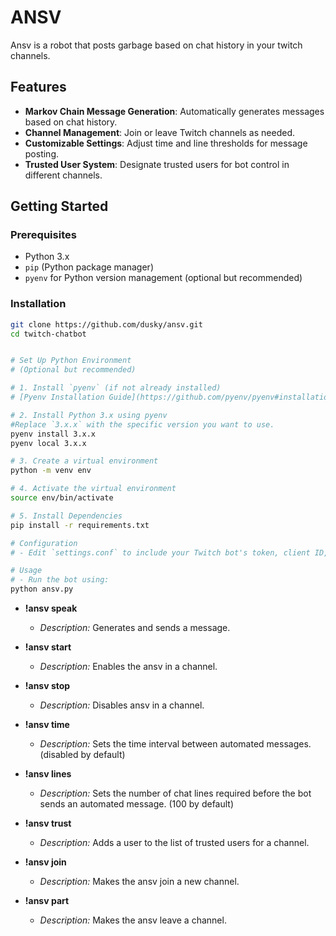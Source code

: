 # ANSV

Ansv is a robot that posts garbage based on chat history in your twitch channels.

## Features

- **Markov Chain Message Generation**: Automatically generates messages based on chat history.
- **Channel Management**: Join or leave Twitch channels as needed.
- **Customizable Settings**: Adjust time and line thresholds for message posting.
- **Trusted User System**: Designate trusted users for bot control in different channels.

## Getting Started

### Prerequisites

- Python 3.x
- `pip` (Python package manager)
- `pyenv` for Python version management (optional but recommended)

### Installation

```bash
git clone https://github.com/dusky/ansv.git
cd twitch-chatbot


# Set Up Python Environment
# (Optional but recommended)

# 1. Install `pyenv` (if not already installed)
# [Pyenv Installation Guide](https://github.com/pyenv/pyenv#installation).

# 2. Install Python 3.x using pyenv
#Replace `3.x.x` with the specific version you want to use.
pyenv install 3.x.x
pyenv local 3.x.x

# 3. Create a virtual environment
python -m venv env

# 4. Activate the virtual environment
source env/bin/activate

# 5. Install Dependencies
pip install -r requirements.txt

# Configuration
# - Edit `settings.conf` to include your Twitch bot's token, client ID, nickname, and initial channels.

# Usage
# - Run the bot using:
python ansv.py
```

- **!ansv speak**
  - *Description:* Generates and sends a message.

- **!ansv start**
  - *Description:* Enables the ansv in a channel.

- **!ansv stop**
  - *Description:* Disables ansv in a channel.

- **!ansv time**
  - *Description:* Sets the time interval between automated messages. (disabled by default)

- **!ansv lines**
  - *Description:* Sets the number of chat lines required before the bot sends an automated message. (100 by default)

- **!ansv trust**
  - *Description:* Adds a user to the list of trusted users for a channel. 

- **!ansv join**
  - *Description:* Makes the ansv join a new channel.

- **!ansv part**
  - *Description:* Makes the ansv leave a channel.
